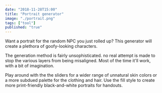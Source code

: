 ```yaml
---
date: "2018-11-28T15:00"
title: "Portrait generator"
image: "./portrait.png"
tags: ["tool"]
published: "true"
---
```


Want a portrait for the random NPC you just rolled up? This generator will create a plethora of goofy-looking characters.

The generation method is fairly unsophisticated. no real attempt is made to stop the various layers from being misaligned. Most of the time it'll work, with a bit of imagination.

Play around with the the sliders for a wider range of unnatural skin colors or a more subdued palette for the clothing and hair. Use the fill style to create more print-friendly black-and-white portraits for handouts.

<portrait-generator></portrait-generator>
